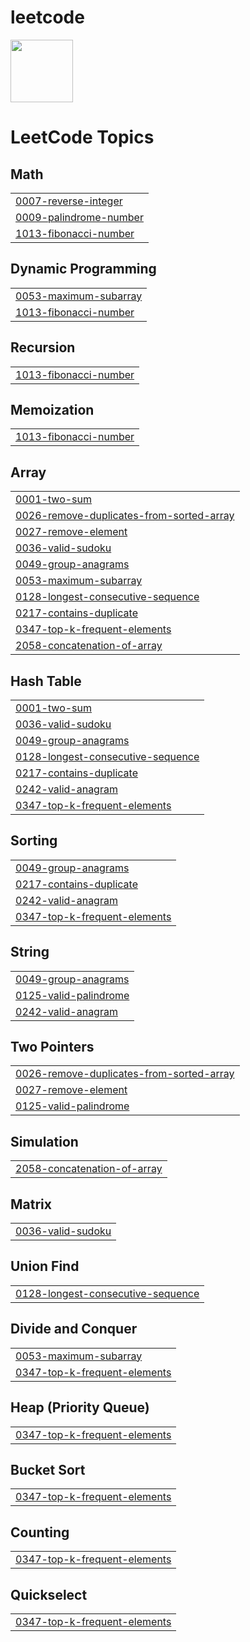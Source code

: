 # leetcode
<img src="https://upload.wikimedia.org/wikipedia/commons/thumb/0/0a/LeetCode_Logo_black_with_text.svg/1280px-LeetCode_Logo_black_with_text.svg.png" height="100">

<!---LeetCode Topics Start-->
# LeetCode Topics
## Math
|  |
| ------- |
| [0007-reverse-integer](https://github.com/rush4n/leetcode/tree/master/0007-reverse-integer) |
| [0009-palindrome-number](https://github.com/rush4n/leetcode/tree/master/0009-palindrome-number) |
| [1013-fibonacci-number](https://github.com/rush4n/leetcode/tree/master/1013-fibonacci-number) |
## Dynamic Programming
|  |
| ------- |
| [0053-maximum-subarray](https://github.com/rush4n/leetcode/tree/master/0053-maximum-subarray) |
| [1013-fibonacci-number](https://github.com/rush4n/leetcode/tree/master/1013-fibonacci-number) |
## Recursion
|  |
| ------- |
| [1013-fibonacci-number](https://github.com/rush4n/leetcode/tree/master/1013-fibonacci-number) |
## Memoization
|  |
| ------- |
| [1013-fibonacci-number](https://github.com/rush4n/leetcode/tree/master/1013-fibonacci-number) |
## Array
|  |
| ------- |
| [0001-two-sum](https://github.com/rush4n/leetcode/tree/master/0001-two-sum) |
| [0026-remove-duplicates-from-sorted-array](https://github.com/rush4n/leetcode/tree/master/0026-remove-duplicates-from-sorted-array) |
| [0027-remove-element](https://github.com/rush4n/leetcode/tree/master/0027-remove-element) |
| [0036-valid-sudoku](https://github.com/rush4n/leetcode/tree/master/0036-valid-sudoku) |
| [0049-group-anagrams](https://github.com/rush4n/leetcode/tree/master/0049-group-anagrams) |
| [0053-maximum-subarray](https://github.com/rush4n/leetcode/tree/master/0053-maximum-subarray) |
| [0128-longest-consecutive-sequence](https://github.com/rush4n/leetcode/tree/master/0128-longest-consecutive-sequence) |
| [0217-contains-duplicate](https://github.com/rush4n/leetcode/tree/master/0217-contains-duplicate) |
| [0347-top-k-frequent-elements](https://github.com/rush4n/leetcode/tree/master/0347-top-k-frequent-elements) |
| [2058-concatenation-of-array](https://github.com/rush4n/leetcode/tree/master/2058-concatenation-of-array) |
## Hash Table
|  |
| ------- |
| [0001-two-sum](https://github.com/rush4n/leetcode/tree/master/0001-two-sum) |
| [0036-valid-sudoku](https://github.com/rush4n/leetcode/tree/master/0036-valid-sudoku) |
| [0049-group-anagrams](https://github.com/rush4n/leetcode/tree/master/0049-group-anagrams) |
| [0128-longest-consecutive-sequence](https://github.com/rush4n/leetcode/tree/master/0128-longest-consecutive-sequence) |
| [0217-contains-duplicate](https://github.com/rush4n/leetcode/tree/master/0217-contains-duplicate) |
| [0242-valid-anagram](https://github.com/rush4n/leetcode/tree/master/0242-valid-anagram) |
| [0347-top-k-frequent-elements](https://github.com/rush4n/leetcode/tree/master/0347-top-k-frequent-elements) |
## Sorting
|  |
| ------- |
| [0049-group-anagrams](https://github.com/rush4n/leetcode/tree/master/0049-group-anagrams) |
| [0217-contains-duplicate](https://github.com/rush4n/leetcode/tree/master/0217-contains-duplicate) |
| [0242-valid-anagram](https://github.com/rush4n/leetcode/tree/master/0242-valid-anagram) |
| [0347-top-k-frequent-elements](https://github.com/rush4n/leetcode/tree/master/0347-top-k-frequent-elements) |
## String
|  |
| ------- |
| [0049-group-anagrams](https://github.com/rush4n/leetcode/tree/master/0049-group-anagrams) |
| [0125-valid-palindrome](https://github.com/rush4n/leetcode/tree/master/0125-valid-palindrome) |
| [0242-valid-anagram](https://github.com/rush4n/leetcode/tree/master/0242-valid-anagram) |
## Two Pointers
|  |
| ------- |
| [0026-remove-duplicates-from-sorted-array](https://github.com/rush4n/leetcode/tree/master/0026-remove-duplicates-from-sorted-array) |
| [0027-remove-element](https://github.com/rush4n/leetcode/tree/master/0027-remove-element) |
| [0125-valid-palindrome](https://github.com/rush4n/leetcode/tree/master/0125-valid-palindrome) |
## Simulation
|  |
| ------- |
| [2058-concatenation-of-array](https://github.com/rush4n/leetcode/tree/master/2058-concatenation-of-array) |
## Matrix
|  |
| ------- |
| [0036-valid-sudoku](https://github.com/rush4n/leetcode/tree/master/0036-valid-sudoku) |
## Union Find
|  |
| ------- |
| [0128-longest-consecutive-sequence](https://github.com/rush4n/leetcode/tree/master/0128-longest-consecutive-sequence) |
## Divide and Conquer
|  |
| ------- |
| [0053-maximum-subarray](https://github.com/rush4n/leetcode/tree/master/0053-maximum-subarray) |
| [0347-top-k-frequent-elements](https://github.com/rush4n/leetcode/tree/master/0347-top-k-frequent-elements) |
## Heap (Priority Queue)
|  |
| ------- |
| [0347-top-k-frequent-elements](https://github.com/rush4n/leetcode/tree/master/0347-top-k-frequent-elements) |
## Bucket Sort
|  |
| ------- |
| [0347-top-k-frequent-elements](https://github.com/rush4n/leetcode/tree/master/0347-top-k-frequent-elements) |
## Counting
|  |
| ------- |
| [0347-top-k-frequent-elements](https://github.com/rush4n/leetcode/tree/master/0347-top-k-frequent-elements) |
## Quickselect
|  |
| ------- |
| [0347-top-k-frequent-elements](https://github.com/rush4n/leetcode/tree/master/0347-top-k-frequent-elements) |
<!---LeetCode Topics End-->